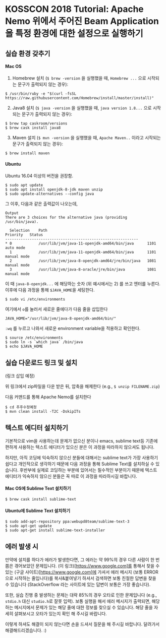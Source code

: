 # KOSSCON 2018 Tutorial: Apache Nemo 위에서 주어진 Beam Application을 특정 환경에 대한 설정으로 실행하기

## 실습 환경 갖추기

#### Mac OS

1. Homebrew 설치 (`$ brew -version` 을 실행했을 때, `Homebrew ...` 으로 시작되는 문구가 출력되지 않는 경우):
```
$ /usr/bin/ruby -e "$(curl -fsSL https://raw.githubusercontent.com/Homebrew/install/master/install)"
```

2. Java8 설치 (`$ java -version` 을 실행했을 때, `java version 1.8...` 으로 시작되는 문구가 출력되지 않는 경우):
```
$ brew tap caskroom/versions
$ brew cask install java8
```

3. Maven 설치 (`$ mvn -version` 을 실행했을 때, `Apache Maven..` 이라고 시작되는 문구가 출력되지 않는 경우):
```
$ brew install maven
```


#### Ubuntu

Ubuntu 16.04 이상의 버전을 권장함.

```
$ sudo apt update
$ sudo apt install openjdk-8-jdk maven unzip
$ sudo update-alternatives --config java
```

그 이후, 다음과 같은 출력값이 나오는데,

```
Output
There are 3 choices for the alternative java (providing /usr/bin/java).

  Selection    Path                                            Priority   Status
------------------------------------------------------------
* 0            /usr/lib/jvm/java-11-openjdk-amd64/bin/java      1101      auto mode
  1            /usr/lib/jvm/java-11-openjdk-amd64/bin/java      1101      manual mode
  2            /usr/lib/jvm/java-8-openjdk-amd64/jre/bin/java   1081      manual mode
  3            /usr/lib/jvm/java-8-oracle/jre/bin/java          1081      manual mode
```

이 때 `java-8-openjdk...` 에 해당하는 숫자 (위 예시에서는 2) 를 쓰고 엔터를 누른다.
이후에 다음 과정을 통해 `$JAVA_HOME`을 세팅한다.

```
$ sudo vi /etc/environments
```

여기에서 `o`를 눌러서 새로운 줄에다가 다음 줄을 삽입한다

```
JAVA_HOME="/usr/lib/jvm/java-8-openjdk-amd64/bin/"
```

`:wq` 를 누르고 나와서 새로운 environment variable을 적용하고 확인한다.

```
$ source /etc/environments
$ sudo ln -s `which java` /bin/java
$ echo $JAVA_HOME
```

## 실습 다운로드 링크 및 설치

(링크 삽입 예정)

위 링크에서 zip파일을 다운 받은 뒤, 압축을 해제한다 (e.g., `$ unzip FILENAME.zip`)

다음 커맨드를 통해 Apache Nemo를 설치한다

```
$ cd 추후수정예정
$ mvn clean install -T2C -DskipITs
```

## 텍스트 에디터 설치하기

기본적으로 vim을 사용하는데 문제가 없으신 분이나 emacs, sublime text등 기존에 편하게 사용하는 텍스트 에디터가 있으신 분은 이 과정을 따라하지 않으셔도 됩니다.

하지만, 아직 코딩에 익숙하지 않으신 분들에 대해서는 sublime text가 가장 사용하기 쉽다고 개인적으로 생각하기 때문에 다음 과정을 통해 Sublime Text를 설치하실 수 있습니다. 후반부에 실제로 코딩하는 부분에 있어서는 필수적인 부분이기 때문에 텍스트 에디터가 익숙하지 않으신 분들은 꼭 따로 이 과정을 따라하시길 바랍니다.

#### Mac OS에 Sublime Text 설치하기

```
$ brew cask install sublime-text
```

#### Ubuntu에 Sublime Text 설치하기

```
$ sudo add-apt-repository ppa:webupd8team/sublime-text-3
$ sudo apt-get update
$ sudo apt-get install sublime-text-installer
```

## 에러 발생 시

만약에 설치를 하다가 에러가 발생한다면, 그 에러는 약 99%의 경우 다른 사람이 한 번쯤은 겪어보았던 문제입니다. (이 링크)[https://www.google.com]를 통해서 찾을 수 있는 (구글 사이트)[https://www.google.com]에 가셔서 에러 메시지 (보통 ERROR 으로 시작하는 줄입니다)를 복사&붙여넣기 하셔서 검색하면 보통 친절한 답변을 찾을 수 있습니다 (StackOverflow 라는 사이트에 있는 답변이 보통은 가장 좋습니다).

또한, 실습 진행 중 발생하는 문제는 대략 85%의 경우 오타로 인한 문제입니다 (e.g., `stdio.h` 대신 `studio.h`로 잘못 입력). 보통 실행을 해서 에러 메시지가 출력되면, 해당하는 메시지에서 문제가 있는 해당 줄에 대한 정보를 찾으실 수 있습니다. 해당 줄을 자세히 살펴보시고 오타가 있는지 확인 해 주시길 바랍니다.

이렇게 하셔도 해결이 되지 않는다면 손을 드셔서 질문을 해 주시길 바랍니다. 달려가서 해결해드리겠습니다. :)

